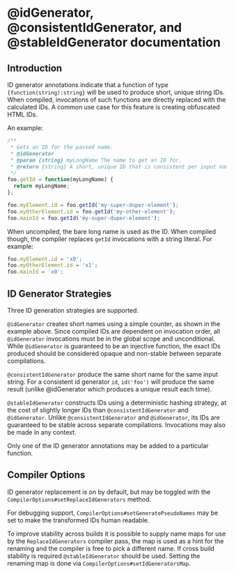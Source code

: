 # @idGenerator, @consistentIdGenerator, and @stableIdGenerator documentation

## Introduction

ID generator annotations indicate that a function of type `{function(string):string}` will be used to produce short, unique string IDs. When compiled, invocations of such functions are directly replaced with the calculated IDs.  A common use case for this feature is creating obfuscated HTML IDs.

An example:

```js
/**
 * Gets an ID for the passed name.
 * @idGenerator
 * @param {string} myLongName The name to get an ID for.
 * @return {string} A short, unique ID that is consistent per input name.
 */
foo.getId = function(myLongName) {
  return myLongName;
};

foo.myElement.id = foo.getId('my-super-duper-element');
foo.myOtherElement.id = foo.getId('my-other-element');
foo.mainId = foo.getId('my-super-duper-element');
```

When uncompiled, the bare long name is used as the ID.  When compiled though, the compiler replaces `getId` invocations with a string literal.  For example:

```js
foo.myElement.id = 'x0';
foo.myOtherElement.id = 'x1';
foo.mainId = 'x0';
```

## ID Generator Strategies

Three ID generation strategies are supported.

`@idGenerator` creates short names using a simple counter, as shown in the example above.  Since compiled IDs are dependent on invocation order, all `@idGenerator` invocations must be in the global scope and unconditional.  While `@idGenerator` is guaranteed to be an injective function, the exact IDs produced should be considered opaque and non-stable between separate compilations.

`@consistentIdGenerator` produce the same short name for the same input string. For a consistent id generator `id`, `id('foo')` will produce the same result (unlike @idGenerator which produces a unique result each time). 

`@stableIdGenerator` constructs IDs using a deterministic hashing strategy, at the cost of slightly longer IDs than `@consistentIdGenerator` and `@idGenerator`.  Unlike `@consistentIdGenerator` and `@idGenerator`, its IDs are guaranteed to be stable across separate compilations.  Invocations may also be made in any context.

Only one of the ID generator annotations may be added to a particular function.

## Compiler Options

ID generator replacement is on by default, but may be toggled with the `CompilerOptions#setReplaceIdGenerators` method.

For debugging support, `CompilerOptions#setGeneratePseudoNames` may be set to make the transformed IDs human readable.

To improve stability across builds it is possible to supply name maps for use by the `ReplaceIdGenerators` compiler pass, the map is used as a hint for the renaming and the compiler is free to pick a different name.  If cross build stability is required `@stableIdGenerator` should be used. Setting the renaming map is done via `CompilerOptions#setIdGeneratorsMap`.